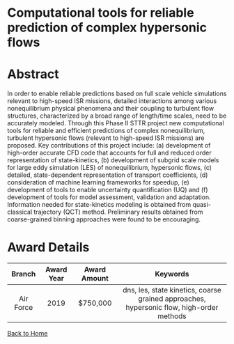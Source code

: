 
Computational tools for reliable prediction of complex hypersonic flows
=======================================================================

# Abstract


In order to enable reliable predictions based on full scale vehicle simulations relevant to high-speed ISR missions, detailed interactions among various nonequilibrium physical phenomena and their coupling to turbulent flow structures, characterized by a broad range of length/time scales, need to be accurately modeled. Through this Phase II STTR project new computational tools for reliable and efficient predictions of complex nonequilibrium, turbulent hypersonic flows (relevant to high-speed ISR missions) are proposed. Key contributions of this project include: (a) development of high-order accurate CFD code that accounts for full and reduced order representation of state-kinetics, (b) development of subgrid scale models for large eddy simulation (LES) of nonequilibrium, hypersonic flows, (c) detailed, state-dependent representation of transport coefficients, (d) consideration of machine learning frameworks for speedup, (e) development of tools to enable uncertainty quantification (UQ) and (f) development of tools for model assessment, validation and adaptation. Information needed for state-kinetics modeling is obtained from quasi-classical trajectory (QCT) method. Preliminary results obtained from coarse-grained binning approaches were found to be encouraging.  

# Award Details

|Branch|Award Year|Award Amount|Keywords|
| :---: | :---: | :---: | :---: |
|Air Force|2019|$750,000|dns, les, state kinetics, coarse grained approaches, hypersonic flow, high-order methods|
  
  


[Back to Home](https://github.com/chrischow/dod_sbir_awards/DJ/#1412)